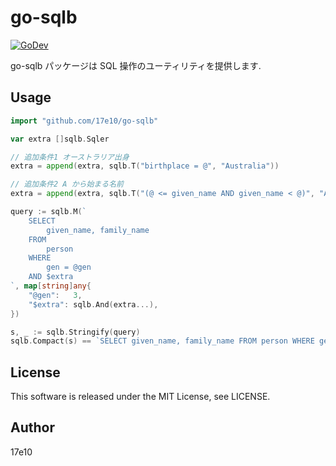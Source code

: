 # go-sqlb

[![GoDev][godev-image]][godev-url]

go-sqlb パッケージは SQL 操作のユーティリティを提供します.

## Usage

```go
import "github.com/17e10/go-sqlb"

var extra []sqlb.Sqler

// 追加条件1 オーストラリア出身
extra = append(extra, sqlb.T("birthplace = @", "Australia"))

// 追加条件2 A から始まる名前
extra = append(extra, sqlb.T("(@ <= given_name AND given_name < @)", "A", "B"))

query := sqlb.M(`
    SELECT
        given_name, family_name
    FROM
        person
    WHERE
        gen = @gen
    AND $extra
`, map[string]any{
    "@gen":   3,
    "$extra": sqlb.And(extra...),
})

s, _ := sqlb.Stringify(query)
sqlb.Compact(s) == `SELECT given_name, family_name FROM person WHERE gen = 3 AND birthplace = 'Australia' AND ('A' <= given_name AND given_name < 'B')`
```

## License

This software is released under the MIT License, see LICENSE.

## Author

17e10

[godev-image]: https://pkg.go.dev/badge/github.com/17e10/go-sqlb
[godev-url]: https://pkg.go.dev/github.com/17e10/go-sqlb
